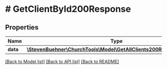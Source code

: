 # # GetClientById200Response

## Properties

Name | Type | Description | Notes
------------ | ------------- | ------------- | -------------
**data** | [**\StevenBuehner\ChurchTools\Model\GetAllClients200ResponseDataInner**](GetAllClients200ResponseDataInner.md) |  | [optional]

[[Back to Model list]](../../README.md#models) [[Back to API list]](../../README.md#endpoints) [[Back to README]](../../README.md)
